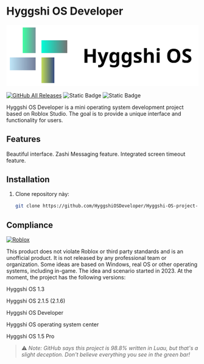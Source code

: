 # Hyggshi OS Developer

![Hyggshi OS](logo.png)

[![GitHub All Releases](https://img.shields.io/github/downloads/HyggshiOSDeveloper/Hyggshi-OS-project-center/total.svg)](https://github.com/HyggshiOSDeveloper/Hyggshi-OS-project-center/releases) ![Static Badge](https://img.shields.io/badge/build-new%20operating%20system-brightgreen) ![Static Badge](https://img.shields.io/badge/build-1.3%20Low-red) 



Hyggshi OS Developer is a mini operating system development project based on Roblox Studio. The goal is to provide a unique interface and functionality for users.

## Features
Beautiful interface.
Zashi Messaging feature.
Integrated screen timeout feature.


## Installation
1. Clone repository này:
   ```bash
   git clone https://github.com/HyggshiOSDeveloper/Hyggshi-OS-project-center.git

## Compliance
[![Roblox](https://1000logos.net/wp-content/uploads/2017/09/Roblox-Logo.png)](https://github.com/ROBLOX)

This product does not violate Roblox or third party standards and is an unofficial product. It is not released by any professional team or organization. Some ideas are based on Windows, real OS or other operating systems, including in-game. The idea and scenario started in 2023. At the moment, the project has the following versions:

Hyggshi OS 1.3

Hyggshi OS 2.1.5 (2.1.6)

Hyggshi OS Developer

Hyggshi OS operating system center

Hyggshi OS 1.5 Pro

> ⚠️ *Note: GitHub says this project is 98.8% written in Luau, but that's a slight deception. Don't believe everything you see in the green bar!*
